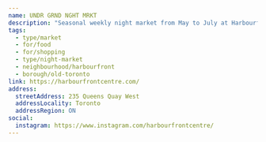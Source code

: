 ```yaml
---
name: UNDR GRND NGHT MRKT
description: "Seasonal weekly night market from May to July at Harbourfront Centre, featuring food, music, and vendors."
tags:
  - type/market
  - for/food
  - for/shopping
  - type/night-market
  - neighbourhood/harbourfront
  - borough/old-toronto
link: https://harbourfrontcentre.com/
address:
  streetAddress: 235 Queens Quay West
  addressLocality: Toronto
  addressRegion: ON
social:
  instagram: https://www.instagram.com/harbourfrontcentre/
---
```

